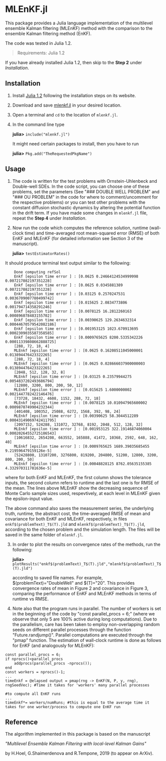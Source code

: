# MLEnKF.jl #

This package provides a Julia language implementation of the multilevel ensemble Kalman filtering (MLEnKF) method with the comparison to the ensemble Kalman filtering method (EnKF). 

The code was tested in Julia 1.2.

> Requirements: Julia 1.2

If you have already installed Julia 1.2, then skip to the **Step 2** under *Installation*. 


## Installation

1. Install [Julia 1.2](https://julialang.org/downloads/) following the installation steps on its website. 
2. Download and save [mlenkf.jl](https://github.com/GaukharSH/mlenkf/mlenkf.jl) in your desired location.
3. Open a terminal and `cd` to the location of `mlenkf.jl`.
4. In the command line type 

    **julia>** `include("mlenkf.jl")`
    
    It might need certain packages to install, then you have to run
    
    **julia>** `Pkg.add("TheRequestedPkgName")`


## Usage

1. The code is written for the test problems with Ornstein-Uhlenbeck and Double-well SDEs. In the code script, you can choose one of these problems, set the parameters (See "### DOUBLE WELL PROBLEM" and "### OU PROBLEM" in the code for where to comment/uncomment for the respective problems) or you can test other problems with the  constant diffusion stochastic dynamics by altering the potential function in the drift term. If you have made some changes in `mlenkf.jl` file, repeat the **Step 4** under *Installation*.
2. Now run the code which computes the reference solution, runtime (wall-clock time) and time-averaged root mean-squared error (RMSE) of both EnKF and MLEnKF (for detailed information see Section 3 of the manuscript).

    **julia>** `testEstimatorRates()`
    
It should produce terminal text output similar to the following:
    
 ```
     Done computing refSol
     Enkf [epsilon time error ] : [0.0625 0.24664124534999998 0.007217082197351228]
     Enkf [epsilon time error ] : [0.0625 0.0345881389 0.007217082197351228]
     Enkf [epsilon time error ] : [0.03125 0.2570247531 0.0036709007780499742]
     Enkf [epsilon time error ] : [0.015625 2.0834773806 0.001794714358291246]
     Enkf [epsilon time error ] : [0.0078125 16.2812260163 0.000896078483155702]
     Enkf [epsilon time error ] : [0.00390625 129.2634632314 0.00044670579542082186]
     Enkf [epsilon time error ] : [0.001953125 1023.670913695 0.0002309035587358585]
     Enkf [epsilon time error ] : [0.0009765625 8200.5335342226 0.00011339808662888725]
     [288, 72, 18, 4]
     MLEnkf [epsilon time error ] : [0.0625 0.16208511045000001 0.013894476423322265]
     [288, 72, 18, 4]
     MLEnkf [epsilon time error ] : [0.0625 0.028666037900000003 0.013894476423322265]
     [2048, 512, 128, 32, 8]
     MLEnkf [epsilon time error ] : [0.03125 0.23579944275 0.0054837202493686794]
     [12800, 3200, 800, 200, 50, 12]
     MLEnkf [epsilon time error ] : [0.015625 1.6000000002 0.0021447782422146476] 
     [73728, 18432, 4608, 1152, 288, 72, 18]
     MLEnkf [epsilon time error ] : [0.0078125 10.010947965600002 0.0009870749904232344]
     [401408, 100352, 25088, 6272, 1568, 392, 98, 24]
     MLEnkf [epsilon time error ] : [0.00390625 58.3044512289 0.00043149069742411795]
     [2097152, 524288, 131072, 32768, 8192, 2048, 512, 128, 32]
     MLEnkf [epsilon time error ] : [0.001953125 322.19146874060004 0.00020264552725186543]
     [10616832, 2654208, 663552, 165888, 41472, 10368, 2592, 648, 162, 40]
     MLEnkf [epsilon time error ] : [0.0009765625 1689.39035685455 9.219596479159126e-5]
     [52428800, 13107200, 3276800, 819200, 204800, 51200, 12800, 3200, 800, 200, 50]
     MLEnkf [epsilon time error ] : [0.00048828125 8762.05635155385 4.332970311781636e-5]   
```
    
where for both EnKF and MLEnKF, the first column shows the tolerance inputs, the     second column refers to runtime and the last one is for RMSE of the mean. The       lines above MLEnKF show the decreasing sequence of Monte Carlo sample sizes    used, respevtively, at each level in MLEnKF given the epsilon-input value. 
    
The above command also saves the measurement series, the underlying truth, runtime, the abstract cost, the time-averaged RMSE of mean and covariance for both EnKF and MLEnKF, respectively, in files `enkf$(problemText)_T$(T).jld`  and `mlenkf$(problemText)_T$(T).jld`, according to the chosen problem and the simulation length. The files will be saved in the same folder of `mlenkf.jl`.
   
3.  In order to plot the results on convergence rates of the methods, run the following:
 
    **julia>** `plotResults("enkf$(problemText)_T$(T).jld","mlenkf$(problemText)_T$(T).jld")`
    
    according to saved file names. For example, $(problemText)="DoubleWell" and $(T)="20". This provides convergence rates of mean in Figure 2 and covariance in Figure 3, comparing the performance of EnKF and MLEnKF methods in terms of runtime vs RMSE. 

4. Note also that the program runs in parallel. The number of workers is set in the beginning of the code by "const parallel_procs = 6;" (where we observe that only 5 are 100% active during long computations). Due to the parallelism, care has been taken to employ non-overlapping random seeds on different parallel processes through the function "Future.randjump()". Parallel computations are executed through the "pmap" function. The estimation of wall-clock runtime is done as follows for EnKF (and analogously for MLEnKF):

```
const parallel_procs = 6;
if nprocs()<parallel_procs
    addprocs(parallel_procs -nprocs());
end
const workers = nprocs()-1;
...
timeEnkf = @elapsed output = pmap(rng -> EnKF(N, P, y, rng), rngSeedVec); #Time it takes for 'workers' many parallel processes 
																		  #to compute all EnKF runs
...
timeEnkf*= workers/numRuns; #this is equal to the average time it takes for one worker/process to compute one EnKF run
```

## Reference

The algorithm implemented in this package is based on the manuscript 

*"Multilevel Ensemble Kalman Filtering with local-level Kalman Gains"*

by H.Hoel, G.Shaimerdenova and R.Tempone, 2019 (to appear on ArXiv).

